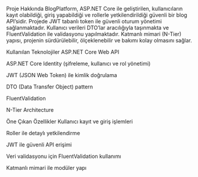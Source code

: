 Proje Hakkında
BlogPlatform, ASP.NET Core ile geliştirilen, kullanıcıların kayıt olabildiği, giriş yapabildiği ve rollerle yetkilendirildiği güvenli bir blog API’sidir. Projede JWT tabanlı token ile güvenli oturum yönetimi sağlanmaktadır. Kullanıcı verileri DTO’lar aracılığıyla taşınmakta ve FluentValidation ile validasyonu yapılmaktadır. Katmanlı mimari (N-Tier) yapısı, projenin sürdürülebilir, ölçeklenebilir ve bakımı kolay olmasını sağlar.

Kullanılan Teknolojiler
ASP.NET Core Web API

ASP.NET Core Identity (şifreleme, kullanıcı ve rol yönetimi)

JWT (JSON Web Token) ile kimlik doğrulama

DTO (Data Transfer Object) pattern

FluentValidation

N-Tier Architecture

Öne Çıkan Özellikler
Kullanıcı kayıt ve giriş işlemleri

Roller ile detaylı yetkilendirme

JWT ile güvenli API erişimi

Veri validasyonu için FluentValidation kullanımı

Katmanlı mimari ile modüler yapı

